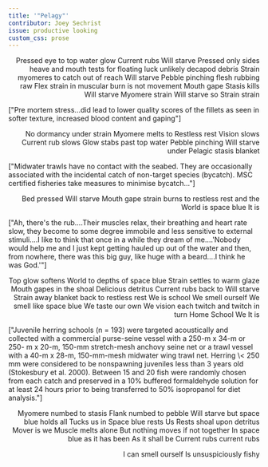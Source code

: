 ```yaml
---
title: '"Pelagy"'
contributor: Joey Sechrist
issue: productive looking
custom_css: prose
---
```


<div class="prose">
<p style="text-align:right;">Pressed eye to top water glow
Current rubs Will starve Pressed only sides heave and mouth tests
for floating luck unlikely decapod debris Strain myomeres to
catch out of reach Will starve Pebble pinching flesh rubbing raw
Flex strain in muscular burn is not movement Mouth gape Stasis
kills Will starve Myomere strain Will starve so Strain strain</p>

<p>["Pre mortem stress...did lead to lower quality scores of the
fillets as seen in softer texture, increased blood content and
gaping"]</p>

<p style="text-align:right;">No dormancy under strain Myomere
melts to Restless rest Vision slows Current rub slows Glow stabs
past top water Pebble pinching Will starve under Pelagic stasis
blanket</p>

<p>["Midwater trawls have no contact with the seabed. They are
occasionally associated with the incidental catch of non-target
species (bycatch). MSC certified fisheries take measures to
minimise bycatch..."]</p>

<p style="text-align:right;">Bed pressed Will starve Mouth gape
strain burns to restless rest and the World is space blue It
is</p>

<p>["Ah, there's the rub....Their muscles relax, their breathing
and heart rate slow, they become to some degree immobile and less
sensitive to external stimuli....I like to think that once in a
while they dream of me....'Nobody would help me and I just kept
getting hauled up out of the water and then, from nowhere, there
was this big guy, like huge with a beard....I think he was
God.'"]</p>

<p style="text-align:right;">Top glow softens World to depths of
space blue Strain settles to warm glaze Mouth gapes in the shoal
Delicious detritus Current rubs back to Will starve Strain away
blanket back to restless rest We is school We smell ourself We
smell like space blue We taste our own We vision each twitch and
twitch in turn Home School We It is</p>

<p>["Juvenile herring schools (n = 193) were targeted
acoustically and collected with a commercial purse-seine vessel
with a 250-m x 34-m or 250- m x 20-m, 150-mm stretch-mesh anchovy
seine net or a trawl vessel with a 40-m x 28-m, 150-mm-mesh
midwater wing trawl net. Herring \< 250 mm were considered to be
nonspawning juveniles less than 3 years old (Stokesbury et al.
2000). Between 15 and 20 fish were randomly chosen from each
catch and preserved in a 10% buffered formaldehyde solution for
at least 24 hours prior to being transferred to 50% isopropanol
for diet analysis."]</p>

<p style="text-align:right;">Myomere numbed to stasis Flank
numbed to pebble Will starve but space blue holds all Tucks us in
Space blue rests Us Rests shoal upon detritus Mover is we Muscle
melts alone But nothing moves if not together In space blue as it
has been As it shall be Current rubs current rubs</p>

<p style="text-align:right;">I can smell ourself Is
unsuspiciously fishy</p>
</div>

